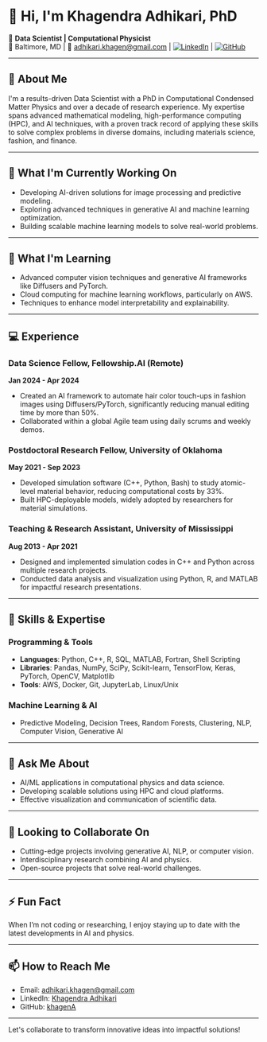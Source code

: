 # 👋 Hi, I'm Khagendra Adhikari, PhD

🔬 **Data Scientist | Computational Physicist**  
📍 Baltimore, MD | 📧 [adhikari.khagen@gmail.com](mailto:adhikari.khagen@gmail.com) | [![LinkedIn](https://img.shields.io/badge/LinkedIn-Khagendra%20Adhikari-blue)](https://www.linkedin.com/in/khagendra-adhikari/) | [![GitHub](https://img.shields.io/badge/GitHub-khagenA-lightgrey)](https://github.com/khagenA)

---

## 🧠 **About Me**
I'm a results-driven Data Scientist with a PhD in Computational Condensed Matter Physics and over a decade of research experience. My expertise spans advanced mathematical modeling, high-performance computing (HPC), and AI techniques, with a proven track record of applying these skills to solve complex problems in diverse domains, including materials science, fashion, and finance.

---

## 🔭 **What I'm Currently Working On**
- Developing AI-driven solutions for image processing and predictive modeling.
- Exploring advanced techniques in generative AI and machine learning optimization.
- Building scalable machine learning models to solve real-world problems.

---

## 🌱 **What I'm Learning**
- Advanced computer vision techniques and generative AI frameworks like Diffusers and PyTorch.  
- Cloud computing for machine learning workflows, particularly on AWS.  
- Techniques to enhance model interpretability and explainability.

---

## 💻 **Experience**

### Data Science Fellow, Fellowship.AI (Remote)  
**Jan 2024 - Apr 2024**  
- Created an AI framework to automate hair color touch-ups in fashion images using Diffusers/PyTorch, significantly
reducing manual editing time by more than 50%.  
- Collaborated within a global Agile team using daily scrums and weekly demos.  

### Postdoctoral Research Fellow, University of Oklahoma  
**May 2021 - Sep 2023**  
- Developed simulation software (C++, Python, Bash) to study atomic-level material behavior, reducing computational costs by 33%.  
- Built HPC-deployable models, widely adopted by researchers for material simulations.  

### Teaching & Research Assistant, University of Mississippi  
**Aug 2013 - Apr 2021**  
- Designed and implemented simulation codes in C++ and Python across multiple research projects.  
- Conducted data analysis and visualization using Python, R, and MATLAB for impactful research presentations.  

---

## 🌟 **Skills & Expertise**

### Programming & Tools
- **Languages**: Python, C++, R, SQL, MATLAB, Fortran, Shell Scripting  
- **Libraries**: Pandas, NumPy, SciPy, Scikit-learn, TensorFlow, Keras, PyTorch, OpenCV, Matplotlib  
- **Tools**: AWS, Docker, Git, JupyterLab, Linux/Unix  

### Machine Learning & AI
- Predictive Modeling, Decision Trees, Random Forests, Clustering, NLP, Computer Vision, Generative AI  

---

## 💬 **Ask Me About**
- AI/ML applications in computational physics and data science.  
- Developing scalable solutions using HPC and cloud platforms.  
- Effective visualization and communication of scientific data.  

---

## 🤝 **Looking to Collaborate On**
- Cutting-edge projects involving generative AI, NLP, or computer vision.  
- Interdisciplinary research combining AI and physics.  
- Open-source projects that solve real-world challenges.  

---

## ⚡ **Fun Fact**
When I’m not coding or researching, I enjoy staying up to date with the latest developments in AI and physics.

---

## 📫 **How to Reach Me**
- Email: [adhikari.khagen@gmail.com](mailto:adhikari.khagen@gmail.com)  
- LinkedIn: [Khagendra Adhikari](https://www.linkedin.com/in/khagendra-adhikari/)  
- GitHub: [khagenA](https://github.com/khagenA)

---

Let's collaborate to transform innovative ideas into impactful solutions!  


<!--
**khagenA/khagenA** is a ✨ _special_ ✨ repository because its `README.md` (this file) appears on your GitHub profile.

Here are some ideas to get you started:

- 🔭 I’m currently working on ...
- 🌱 I’m currently learning ...
- 👯 I’m looking to collaborate on ...
- 🤔 I’m looking for help with ...
- 💬 Ask me about ...
- 📫 How to reach me: ...
- 😄 Pronouns: ...
- ⚡ Fun fact: ...
-->
